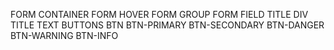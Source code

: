 FORM CONTAINER
FORM HOVER
FORM GROUP
FORM FIELD
TITLE DIV
TITLE TEXT
BUTTONS
BTN
BTN-PRIMARY
BTN-SECONDARY
BTN-DANGER
BTN-WARNING
BTN-INFO
